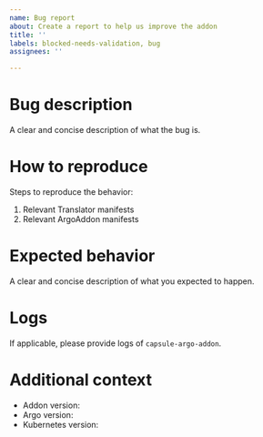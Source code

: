 ```yaml
---
name: Bug report
about: Create a report to help us improve the addon
title: ''
labels: blocked-needs-validation, bug
assignees: ''

---
```


# Bug description

A clear and concise description of what the bug is.

# How to reproduce

Steps to reproduce the behavior:

1. Relevant Translator manifests
2. Relevant ArgoAddon manifests

# Expected behavior

A clear and concise description of what you expected to happen.

# Logs

If applicable, please provide logs of `capsule-argo-addon`.

# Additional context

- Addon version:
- Argo version: 
- Kubernetes version: